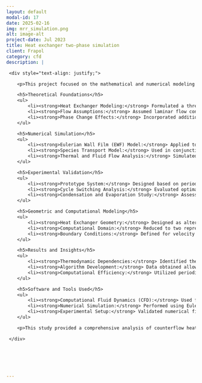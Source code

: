 ```yaml
---
layout: default
modal-id: 17
date: 2025-02-16
img: mrr_simulation.png
alt: image-alt
project-date: Jul 2023
title: Heat exchanger two-phase simulation
client: Frapol
category: cfd
description: |

 <div style="text-align: justify;">

    <p>This project focused on the mathematical and numerical modeling of a counterflow periodic heat exchanger used in microclimate control systems. Due to technical limitations, not all aspects of such a system can be easily analyzed experimentally. Therefore, a detailed mathematical model was developed to conduct a multi-parameter analysis of the heat exchanger’s performance. The study accounted for the unsteady nature of heat transfer phenomena, assuming the flow of a Newtonian fluid with negligible compressibility effects.</p>

    <h5>Theoretical Foundations</h5>
    <ul>
        <li><strong>Heat Exchanger Modeling:</strong> Formulated a three-dimensional, transient model incorporating continuity, momentum, and energy equations.</li>
        <li><strong>Flow Assumptions:</strong> Assumed laminar flow conditions due to the low Reynolds number, even at the highest air velocities.</li>
        <li><strong>Phase Change Effects:</strong> Incorporated additional equations to account for condensation and evaporation processes.</li>
    </ul>

    <h5>Numerical Simulation</h5>
    <ul>
        <li><strong>Eulerian Wall Film (EWF) Model:</strong> Applied to simulate thin liquid films forming on heat exchanger walls.</li>
        <li><strong>Species Transport Model:</strong> Used in conjunction with EWF to capture evaporation and condensation dynamics.</li>
        <li><strong>Thermal and Fluid Flow Analysis:</strong> Simulated heat transfer across walls and airflow distribution within the heat exchanger.</li>
    </ul>

    <h5>Experimental Validation</h5>
    <ul>
        <li><strong>Prototype System:</strong> Designed based on periodic airflow reversal controlled by guiding vanes and counterflow dampers.</li>
        <li><strong>Cycle Switching Analysis:</strong> Evaluated optimal air supply parameters through cyclic phase change effects.</li>
        <li><strong>Condensation and Evaporation Study:</strong> Assessed water film formation and phase transitions during cyclic operation.</li>
    </ul>

    <h5>Geometric and Computational Modeling</h5>
    <ul>
        <li><strong>Heat Exchanger Geometry:</strong> Designed as alternating plastic panels forming separate airflow channels.</li>
        <li><strong>Computational Domain:</strong> Reduced to two representative airflow channels due to periodic boundary conditions.</li>
        <li><strong>Boundary Conditions:</strong> Defined for velocity inlet, pressure outlet, and periodic sidewalls to accurately model counterflow behavior.</li>
    </ul>

    <h5>Results and Insights</h5>
    <ul>
        <li><strong>Thermodynamic Dependencies:</strong> Identified the impact of air velocity, temperature, humidity, and cycle switching time on heat exchanger efficiency.</li>
        <li><strong>Algorithm Development:</strong> Data obtained allowed for the creation of a control algorithm for optimizing device performance.</li>
        <li><strong>Computational Efficiency:</strong> Utilized periodic boundary conditions to reduce computational complexity while maintaining accuracy.</li>
    </ul>

    <h5>Software and Tools Used</h5>
    <ul>
        <li><strong>Computational Fluid Dynamics (CFD):</strong> Used for modeling heat and mass transfer.</li>
        <li><strong>Numerical Simulation:</strong> Performed using Eulerian Wall Film Model and Species Transport Model.</li>
        <li><strong>Experimental Setup:</strong> Validated numerical findings against real-world prototype testing.</li>
    </ul>

    <p>This study provided a comprehensive analysis of counterflow heat exchanger behavior in periodic operation. The developed numerical model successfully captured the dynamic formation and evaporation of the water film, allowing for a deeper understanding of phase change effects in ventilation systems. The findings contribute to the optimization of microclimate control systems, improving their energy efficiency and operational performance.</p>

 </div>






---
```

